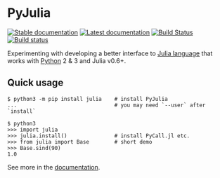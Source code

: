 PyJulia
=======

[![Stable documentation](https://img.shields.io/badge/docs-stable-blue.svg)](https://pyjulia.readthedocs.io/en/stable/)
[![Latest documentation](https://img.shields.io/badge/docs-latest-blue.svg)](https://pyjulia.readthedocs.io/en/latest/)
[![Build Status](https://travis-ci.org/JuliaPy/pyjulia.svg?branch=master)](https://travis-ci.org/JuliaPy/pyjulia)
[![Build status](https://ci.appveyor.com/api/projects/status/github/JuliaPy/pyjulia?svg=true)](https://ci.appveyor.com/project/Keno/pyjulia)

Experimenting with developing a better interface to [Julia language](https://julialang.org/) that works with [Python](https://www.python.org/) 2 & 3 and Julia v0.6+.

Quick usage
-----------

```console
$ python3 -m pip install julia    # install PyJulia
...                               # you may need `--user` after `install`

$ python3
>>> import julia
>>> julia.install()               # install PyCall.jl etc.
>>> from julia import Base        # short demo
>>> Base.sind(90)
1.0
```

See more in the [documentation](https://pyjulia.readthedocs.io).
